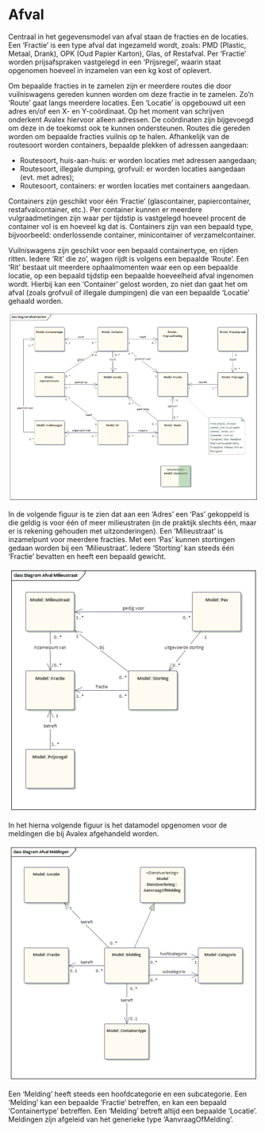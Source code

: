 # Afval

Centraal in het gegevensmodel van afval staan de fracties en de locaties. Een ‘Fractie’ is een type afval dat ingezameld wordt, zoals: PMD (Plastic, Metaal, Drank), OPK (Oud Papier Karton), Glas, of Restafval. Per ‘Fractie’ worden prijsafspraken vastgelegd in een ‘Prijsregel’, waarin staat opgenomen hoeveel in inzamelen van een kg kost of oplevert.

Om bepaalde fracties in te zamelen zijn er meerdere routes die door vuilniswagens gereden kunnen worden om deze fractie in te zamelen. Zo’n ‘Route’ gaat langs meerdere locaties. Een ‘Locatie’ is opgebouwd uit een adres en/of een X- en Y-coördinaat. Op het moment van schrijven onderkent Avalex hiervoor alleen adressen. De coördinaten zijn bijgevoegd om deze in de toekomst ook te kunnen ondersteunen. Routes die gereden worden om bepaalde fracties vuilnis op te halen. Afhankelijk van de routesoort worden containers, bepaalde plekken of adressen aangedaan:

* Routesoort, huis-aan-huis: er worden locaties met adressen aangedaan;
* Routesoort, illegale dumping, grofvuil: er worden locaties aangedaan (evt. met adres);
* Routesoort, containers: er worden locaties met containers aangedaan.

Containers zijn geschikt voor één ‘Fractie’ (glascontainer, papiercontainer, restafvalcontainer, etc.). Per container kunnen er meerdere vulgraadmetingen zijn waar per tijdstip is vastgelegd hoeveel procent de container vol is en hoeveel kg dat is. Containers zijn van een bepaald type, bijvoorbeeld: onderlossende container, minicontainer of verzamelcontainer.

Vuilniswagens zijn geschikt voor een bepaald containertype, en rijden ritten. Iedere ‘Rit’ die zo’, wagen rijdt is volgens een bepaalde ‘Route’. Een ‘Rit’ bestaat uit meerdere ophaalmomenten waar een op een bepaalde locatie, op een bepaald tijdstip een bepaalde hoeveelheid afval ingenomen wordt. Hierbij kan een ‘Container’ gelost worden, zo niet dan gaat het om afval (zoals grofvuil of illegale dumpingen) die van een bepaalde ‘Locatie’ gehaald worden.

![Afval Inzamelen][afvalInzamelen]

In de volgende figuur is te zien dat aan een ‘Adres’ een ‘Pas’ gekoppeld is die geldig is voor één of meer milieustraten (in de praktijk slechts één, maar er is rekening gehouden met uitzonderingen). Een ‘Milieustraat’ is inzamelpunt voor meerdere fracties. Met een ‘Pas’ kunnen stortingen gedaan worden bij een ‘Milieustraat’. Iedere ‘Storting’ kan steeds één ‘Fractie’ bevatten en heeft een bepaald gewicht.

![Milieustraat Afval][afvalMilieustraat]

In het hierna volgende figuur is het datamodel opgenomen voor de meldingen die bij Avalex afgehandeld worden.

![Meldingen afval][afvalMeldingen]

Een ‘Melding’ heeft steeds een hoofdcategorie en een subcategorie. Een ‘Melding’ kan een bepaalde ‘Fractie’ betreffen, en kan een bepaald ‘Containertype’ betreffen. Een ‘Melding’ betreft altijd een bepaalde ‘Locatie’. Meldingen zijn afgeleid van het generieke type ‘AanvraagOfMelding’.

[afvalInzamelen]: image/EAID_D98AA96C_2EB0_4b46_9E9C_09D55E02FE38.gif "Afval Inzamelen"
[afvalMeldingen]: image/EAID_157F610A_619E_4d1a_BB45_5C1F55178944.gif "Meldingen afval"
[afvalMilieustraat]: image/EAID_A00B8121_71AC_466f_B391_E16881240477.gif "Milieustraat afval"
